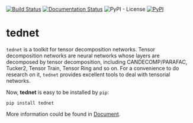 [![Build Status](https://travis-ci.com/perryuu/tednet.svg?branch=main)](https://travis-ci.com/github/perryuu/tednet)
[![Documentation Status](https://readthedocs.org/projects/tednet/badge/?version=latest)](https://tednet.readthedocs.io/en/latest/?badge=latest)
![PyPI - License](https://img.shields.io/pypi/l/tednet)
[![PyPI](https://img.shields.io/pypi/v/tednet)](https://pypi.org/project/tednet/)

# tednet
``tednet`` is a toolkit for tensor decomposition networks. Tensor decomposition networks are neural networks whose layers are decomposed by tensor decomposition, including CANDECOMP/PARAFAC, Tucker2, Tensor Train, Tensor Ring and so on. For a convenience to do research on it, ``tednet`` provides excellent tools to deal with tensorial networks.


Now, **tednet** is easy to be installed by `pip`:

```shell script
pip install tednet
```

More information could be found in [Document](https://tednet.readthedocs.io/en/latest/index.html).
